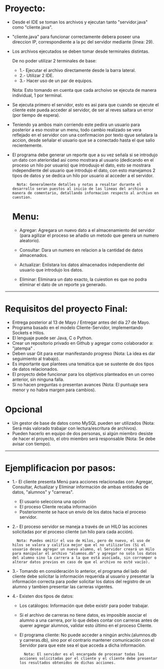 # Proyecto:

- Desde el IDE se toman los archivos y ejecutan tanto "servidor.java" como "cliente.java".

- "cliente.java" para funcionar correctamente debera poseer una direccion IP, correspondiente a la pc del servidor mediante (linea: 29).

- Los archivos ejecutados se deben tomar desde terminales distintas.
    
    De no poder utilizar 2 terminales de base:
    
    - 1.- Ejecutar el archivo directamente desde la barra lateral.
    - 2.- Utilizar 2 IDE.
    - 3.- Hacer uso de un par de equipos.

    Nota: Esto tomando en cuenta que cada archoivo se ejecuta de manera individual, 1 por terminal.

- Se ejecuta primero el servidor, esto es asi para que cuando se ejecute el cliente este pueda acceder al servidor, de ser al reves saltara un error (por tiempo de espera).

- Teniendo ya ambos main corriendo este pedira un usuario para posterior a eso mostrar un menu, todo cambio realizado se vera reflejado en el servidor con una confirmacion por texto qyue señalara la accion, desde señalar el usuario que se a conectado hasta el que salio recientemente.

- El programa debe generar un reporte que a su vez señala si se introdujo un dato con aterioridad asi como mostrara al usuario (dedicando en el proceso un hilo por usuario) que introduujo el dato, esto se mostrara independiente del usuario que introdujo el dato, con esto manejamos 2 tipos de datos y se dedica un hilo por usuario al acceder a el servidor.

        Nota: Generalmente detalles y notas a resaltar durante el desarrollo seran puestos al inicio de las lineas del archivo a manera de comentario, detallando informacion respecto al archivo en cuestion.

    # Menu:

    - Agregar: Agregara un nuevo dato a el almacenamiento del servidor (para agilizar el proceso se añadio un metodo que genera un numero aleatorio).

    - Consultar: Dara un numero en relacion a la cantidad de datos almacenados.

    - Actualizar: Enlistara los datos almacenados independiente del usuario que introdujo los datos.

    - Eliminar: Eliminara un dato exacto, la cuiestion es que no podra eliminar el dato de un reporte ya generado.

----------------------------------------------------------------------------------------------------------------------------

# Requisitos del proyecto Final:

- Entrega posterior al 13 de Mayo / Entregar antes del día 27 de Mayo.
- Programa basado en el modelo Cliente-Servidor, implementando Sockets e Hilos.
- El lenguaje puede ser Java, C o Python.
- Crear un repositorio privado en Github y agregar como colaborador a: "jatempa" .
- Deben usar Git para estar manifestando progreso (Nota: La idea es dar seguimiento al trabajo).
- Es importante que plantees una temática que se sustente de dos tipos de datos relacionados.
- El proyecto debe funcionar para los objetivos planteados en un correo anterior, sin ninguna falla.
- Si no hacen preguntas o presentan avances (Nota: El puntuaje sera menor y no habra margen para cambios).

# Opcional

- Un gestor de base de datos como MySQL pueden ser utilizados (Nota: Será más valorado trabajar con lectura/escritura de archivos).
- Pueden hacerlo en equipo de dos personas, si algún miembro desiste de hacer el proyecto, el otro miembro será responsable (Nota: Se debe avisar con tiempo).

-----------------------------------------------------------------------------------------------------------------------------

# Ejemplificacion por pasos:

- 1.- El cliente presenta Menú para acciones relacionadas con: Agregar, Consultar, Actualizar y Eliminar información de ambas entidades de datos, "alumnos" y "carreras".

    - El usuario selecciona una opción
    - El proceso Cliente recaba información
    - Posteriormente se hace un envío de los datos hacia el proceso servidor. 

- 2.- El proceso servidor se maneja a través de un HILO las acciones solicitadas por el proceso cliente (un hilo para cada acción).

        Nota: Puedes omitir el uso de Hilos, pero de nuevo, el uso de hilos se valora y califica mejor que el no utilizarlos (Si el usuario desea agregar un nuevo alumno, el Servidor creará un Hilo para manipular el archivo "alumnos.db" y agregar no solo los datos del alumno sino la carrera a la que está asociada, sin corromper o alterar datos previos en caso de que el archivo no esté vacío).

- 3.- Tomando en consideración lo anterior, el programa del lado del cliente debe solicitar la información requerida al usuario y presentar la información correcta para poder solicitar los datos del registro de un alumno y tambien presentar las carreras vigentes.

- 4.- Existen dos tipos de datos:

    - Los catálogos: Información que debe existir para poder trabajar.
        
    - Si el archivo de carreras no tiene datos, es imposible asociar el alumno a una carrera, por lo que debes contar con carreras antes de querer agregar alumnos, validar esto último en el proceso Cliente.

    - El programa cliente: No puede acceder a ningún archiv.(alumnos.db y carreras.db), sino por el contrario mantener comunicación con el Servidor para que este sea el que acceda a dicha información. 

            Nota: El servidor es el encargado de procesar todas las acciones solicitadas por el cliente y el cliente debe presentar los resultados obtenidos de dichas acciones.